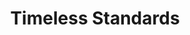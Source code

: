 ---
ee_id_thing: '2227'
site: '1'
type: '2'
inv_num: 2012-061
add_credit:
url: 2012-061-timeless-standards
title: Timeless Standards
year: '2012'
display_year: '2012'
medium: Inkjet on Canvas
dims: 56 x 40 inches
pitch:
ps:
live_url:
youtube:
https://github.com/coryarcangel/alu:
imgs: timeless-standards-2012-061-full-1-database-Lisson.jpg
subheading:
download:
commission:
related:
layout: things-i-made
---